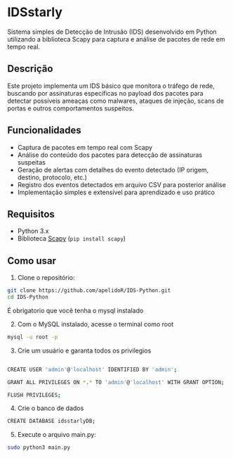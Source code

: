 # IDSstarly

Sistema simples de Detecção de Intrusão (IDS) desenvolvido em Python utilizando a biblioteca Scapy para captura e análise de pacotes de rede em tempo real.

## Descrição

Este projeto implementa um IDS básico que monitora o tráfego de rede, buscando por assinaturas específicas no payload dos pacotes para detectar possíveis ameaças como malwares, ataques de injeção, scans de portas e outros comportamentos suspeitos.

## Funcionalidades

- Captura de pacotes em tempo real com Scapy
- Análise do conteúdo dos pacotes para detecção de assinaturas suspeitas
- Geração de alertas com detalhes do evento detectado (IP origem, destino, protocolo, etc.)
- Registro dos eventos detectados em arquivo CSV para posterior análise
- Implementação simples e extensível para aprendizado e uso prático

## Requisitos

- Python 3.x
- Biblioteca [Scapy](https://scapy.net/) (`pip install scapy`)

## Como usar

1. Clone o repositório:

```bash
git clone https://github.com/apelidoR/IDS-Python.git
cd IDS-Python
```
É obrigatorio que você tenha o mysql instalado 

2. Com o MySQL instalado, acesse o terminal como root
```bash
mysql -u root -p

```

3. Crie um usuário e garanta todos os privilegios
```bash

CREATE USER 'admin'@'localhost' IDENTIFIED BY 'admin';

GRANT ALL PRIVILEGES ON *.* TO 'admin'@'localhost' WITH GRANT OPTION;

FLUSH PRIVILEGES;


```
4. Crie o banco de dados
   
```bash
CREATE DATABASE idsstarlyDB;
```


5. Execute o arquivo main.py:
```bash
sudo python3 main.py
```
